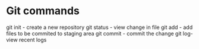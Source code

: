 # Git commands

git init - create a new repository
git status - view change in file
git add - add files to be commited to staging area
git commit - commit the change
git log- view recent logs